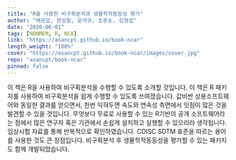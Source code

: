 ```yaml
---
title: "R을 사용한 비구획분석과 생물학적동등성 평가"
author: "배균섭, 한성필, 윤석규, 조용순, 김형섭"
date: "2020-06-01"
tags: [NONMEM, R, NCA]
link: "https://asancpt.github.io/book-ncar"
length_weight: "100%"
cover: "https://asancpt.github.io/book-ncar/images/cover.jpg"
repo: "asancpt/book-ncar"
pinned: false
---
```


이 책은 R을 사용하여 비구획분석을 수행할 수 있도록 소개할 것입니다. 이 책은 R 패키지를 사용하여 비구획분석을 쉽게 수행할 수 있도록 쓰여졌습니다.  값비싼 상용소프트웨어와 동일한 결과를 얻으면서, 한번 익혀두면 속도와 연속성 측면에서 잇점이 많은 것을 발견할 수 있을 것입니다.  무엇보다 무료로 사용할 수 있는 R기반의 공개 소프트웨어라는 점에서 많은 연구자 혹은 기관에서 손쉽게 설치하고 실행할 수 있으리라 생각됩니다. 임상시험 자료를 통해 반복적으로 확인하였습니다. CDISC SDTM 표준을 따르는 용어를 사용한 것도 큰 장점입니다. 비구획분석 후 생물학적동등성을 평가할 수 있는 패키지도 함께 개발되었습니다.

